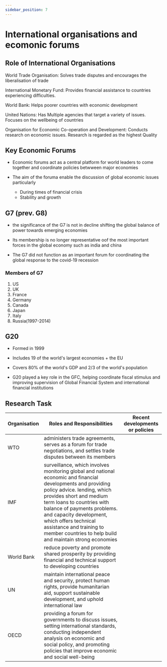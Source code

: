 ```yaml
---
sidebar_position: 7
---
```


# International organisations and ecomonic forums

## Role of International Organisations

World Trade Organisation: Solves trade disputes and encourages the liberalisation of trade

International Monetary Fund: Provides financial assistance to countries experiencing difficulties.

World Bank: Helps poorer countries with economic development

United Nations: Has Multiple agencies that target a variety of issues. Focuses on the wellbeing of countries

Organisation for Economic Co-operation and Development: Conducts research on economic issues. Research is regarded as the highest Quality

## Key Economic Forums

- Economic forums act as a central platform for world leaders to come together and coordinate policies betwween major economies

- The aim of the foruma enable the discussion of global economic issues particularly
    - During times of financial crisis
    - Stability and growth

## G7 (prev. G8)

- the significance of the G7 is not in decline shifting the global balance of power towards emerging economies

- Its membership is no longer representative oof the most important forces in the global economy such as india and china

- The G7 did not function as an important forum for coordinating the global response to the covid-19 recession


### Members of G7

1. US
2. UK
3. France
4. Germany
5. Canada
6. Japan
7. Italy
8. Russia(1997-2014)



## G20

- Formed in 1999

- Includes 19 of the world's largest economies + the EU

- Covers 80% of the world's GDP and 2/3 of the world's population

- G20 played a key role in the GFC, helping coordinate fiscal stimulus and improving supervision of Global Financial System and international financial institutions

## Research Task

|Organisation|Roles and Responsibilities|Recent developments or policies|
|------------|--------------------------|-------------------------------|
|WTO|administers trade agreements, serves as a forum for trade negotiations, and settles trade disputes between its members||
|IMF|surveillance, which involves monitoring global and national economic and financial developments and providing policy advice. lending, which provides short and medium term loans to countries with balance of payments problems. and capacity development, which offers technical assistance and training to member countries to help build and maintain strong economies||
|World Bank|reduce poverty and promote shared prosperity by providing financial and technical support to developing countries||
|UN|maintain international peace and security, protect human rights, provide humanitarian aid, support sustainable development, and uphold international law||
|OECD|providing a forum for governments to discuss issues, setting international standards, conducting independent analysis on economic and social policy, and promoting policies that improve economic and social well-being||


